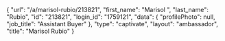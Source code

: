 {
    "url": "\/a\/marisol-rubio\/213821",
    "first_name": "Marisol ",
    "last_name": "Rubio",
    "id": "213821",
    "login_id": "1759121",
    "data": {
        "profilePhoto": null,
        "job_title": "Assistant Buyer"
    },
    "type": "captivate",
    "layout": "ambassador",
    "title": "Marisol  Rubio"
}